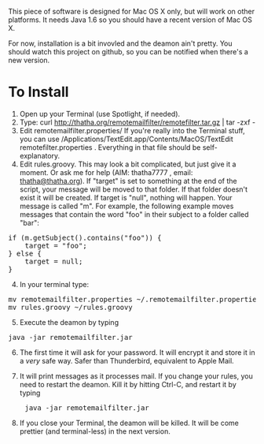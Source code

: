 This piece of software is designed for Mac OS X only, but will work on other platforms.
It needs Java 1.6 so you should have a recent version of Mac OS X.


For now, installation is a bit invovled and the deamon ain't pretty. You should watch this project on github, so you can be notified when there's a new version.

To Install
===========

1. Open up your Terminal (use Spotlight, if needed).
2. Type: curl http://thatha.org/remotemailfilter/remotefilter.tar.gz | tar -zxf -
3. Edit remotemailfilter.properties/ If you're really into the Terminal stuff, you can use
/Applications/TextEdit.app/Contents/MacOS/TextEdit remotefilter.properties . Everything in that file should be self-explanatory.
3. Edit rules.groovy. This may look a bit complicated, but just give it a moment. Or ask me for help (AIM: thatha7777 , email: thatha@thatha.org). If "target" is set to something at the end of the script, your message will be moved to that folder. If that folder doesn't exist it will be created. If target is "null", nothing will happen. Your message is called "m". For example, the following example moves messages that contain the word "foo" in their subject to a folder called "bar":
<pre>
if (m.getSubject().contains("foo")) {
	target = "foo";
} else {
	target = null;
}
</pre>

4. In your terminal type:
<pre>
mv remotemailfilter.properties ~/.remotemailfilter.properties
mv rules.groovy ~/rules.groovy
</pre>

5. Execute the deamon by typing
<pre>
java -jar remotemailfilter.jar
</pre>

6. The first time it will ask for your password. It will encrypt it and store it in a _very_ safe way. Safer than Thunderbird, equivalent to Apple Mail.

7. It will print messages as it processes mail. If you change your rules, you need to restart the deamon. Kill it by hitting Ctrl-C, and restart it by typing 
<pre>
	java -jar remotemailfilter.jar
</pre>

8. If you close your Terminal, the deamon will be killed. It will be come prettier (and terminal-less) in the next version.

